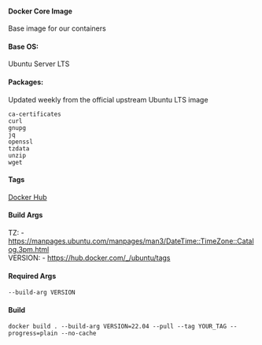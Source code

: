 #### Docker Core Image  
Base image for our containers
    
#### Base OS:    
Ubuntu Server LTS
    
#### Packages:    
Updated weekly from the official upstream Ubuntu LTS image
````
ca-certificates 
curl 
gnupg 
jq 
openssl 
tzdata 
unzip 
wget
````
    
#### Tags
[Docker Hub](https://hub.docker.com/r/bshp/base/tags)
    
#### Build Args
TZ: - https://manpages.ubuntu.com/manpages/man3/DateTime::TimeZone::Catalog.3pm.html    
VERSION: - https://hub.docker.com/_/ubuntu/tags
    
#### Required Args
````
--build-arg VERSION
````
#### Build
````
docker build . --build-arg VERSION=22.04 --pull --tag YOUR_TAG --progress=plain --no-cache
````
